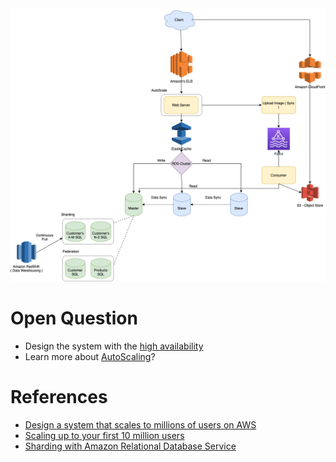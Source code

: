 
<img title="DesignScalableSystemWithRelationalDBOnAWS" alt="Alt text" src="DesignScalableSystemWithRelationalDBOnAWS.drawio.png">

# Open Question
- Design the system with the [high availability](https://techiekaustubh.medium.com/designing-high-availability-systems-in-aws-cloud-8134d7303764)
- Learn more about [AutoScaling](https://aws.amazon.com/getting-started/hands-on/ec2-auto-scaling-spot-instances/)?

# References 
- [Design a system that scales to millions of users on AWS](https://github.com/donnemartin/system-design-primer/blob/master/solutions/system_design/scaling_aws/README.md)
- [Scaling up to your first 10 million users](https://www.youtube.com/watch?v=kKjm4ehYiMs)
- [Sharding with Amazon Relational Database Service](https://aws.amazon.com/blogs/database/sharding-with-amazon-relational-database-service/)

